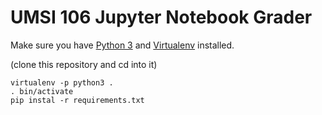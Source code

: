 # UMSI 106 Jupyter Notebook Grader

Make sure you have [Python 3](https://www.python.org/) and [Virtualenv](https://virtualenv.pypa.io/en/stable/) installed.

(clone this repository and cd into it)

```text
virtualenv -p python3 .
. bin/activate
pip instal -r requirements.txt
```

